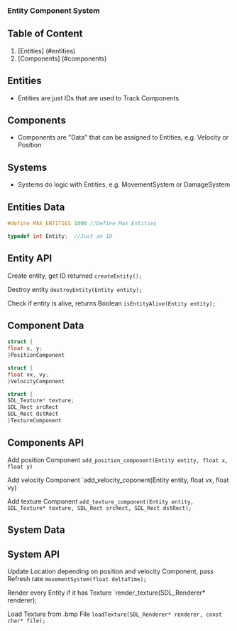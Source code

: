 ### Entity Component System

## Table of Content
1. [Entities]
(#entities)
2. [Components]
(#components)

## Entities

- Entities are just IDs that are used to Track Components

## Components

- Components are "Data" that can be assigned to Entities, e.g. Velocity or Position

## Systems

- Systems do logic with Entities, e.g. MovementSystem or DamageSystem

## Entities Data

```c
#define MAX_ENTITIES 1000 //Define Max Entities
```
```c
typedef int Entity;  //Just an ID
```

## Entity API

Create entity, get ID returned
`createEntity();`

Destroy entity
`destroyEntity(Entity entity);`

Check if entity is alive, returns Boolean
`isEntityAlive(Entity entity);`

## Component Data

```c
struct {
float x, y;
}PositionComponent
```
```c
struct {
float vx, vy;
}VelocityComponent
```
```c
struct {
SDL_Texture* texture;
SDL_Rect srcRect
SDL_Rect dstRect
}TextureComponent
```

## Components API

Add position Component
`add_position_component(Entity entity, float x, float y)`

Add velocity Component
`add_velocity_coponent(Entity entity, float vx, float vy)

Add texture Component
`add_texture_component(Entity entity, SDL_Texture* texture, SDL_Rect srcRect, SDL_Rect dstRect);`
## System Data


## System API

Update Location depending on position and velocity Component, pass Refresh rate
`movementSystem(float deltaTime);`

Render every Entity if it has Texture
`render_texture(SDL_Renderer* renderer);

Load Texture from .bmp File
`loadTexture(SDL_Renderer* renderer, const char* file);`

